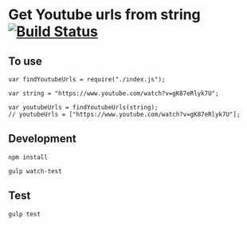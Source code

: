 # Get Youtube urls from string [![Build Status](https://travis-ci.org/JuhQ/find-youtube-urls.svg)](https://travis-ci.org/JuhQ/find-youtube-urls)

## To use

```
var findYoutubeUrls = require("./index.js");

var string = "https://www.youtube.com/watch?v=gK87eRlyk7U";

var youtubeUrls = findYoutubeUrls(string);
// youtubeUrls = ["https://www.youtube.com/watch?v=gK87eRlyk7U"];
```


## Development

`npm install`

`gulp watch-test`


## Test
`gulp test`
